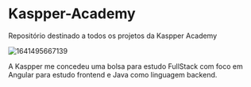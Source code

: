 # Kaspper-Academy
Repositório destinado a todos os projetos da Kaspper Academy

![1641495667139](https://user-images.githubusercontent.com/110741158/218222530-f475d80a-81ac-43f5-8135-bc8d4f289c86.jpeg)

A Kaspper me concedeu uma bolsa para estudo FullStack com foco em Angular para estudo frontend e Java como linguagem backend.
